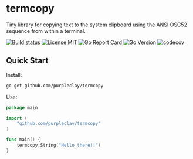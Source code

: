 # termcopy

Tiny library for copying text to the system clipboard using the ANSI OSC52 sequence from within a terminal.

[![Build status](https://img.shields.io/github/workflow/status/purpleclay/termcopy/ci?style=flat-square&logo=go)](https://github.com/purpleclay/termcopy/actions?workflow=ci)
[![License MIT](https://img.shields.io/badge/license-MIT-blue.svg?style=flat-square)](/LICENSE)
[![Go Report Card](https://goreportcard.com/badge/github.com/purpleclay/termcopy?style=flat-square)](https://goreportcard.com/report/github.com/purpleclay/termcopy)
[![Go Version](https://img.shields.io/github/go-mod/go-version/purpleclay/termcopy.svg?style=flat-square)](go.mod)
[![codecov](https://codecov.io/gh/purpleclay/termcopy/branch/main/graph/badge.svg)](https://codecov.io/gh/purpleclay/termcopy)

## Quick Start

Install:

```sh
go get github.com/purpleclay/termcopy
```

Use:

```go
package main

import (
    "github.com/purpleclay/termcopy"
)

func main() {
    termcopy.String("Hello there!!")
}
```
